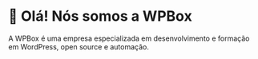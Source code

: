 # 👋 Olá! Nós somos a WPBox

A WPBox é uma empresa especializada em desenvolvimento e formação em WordPress, open source e automação.
